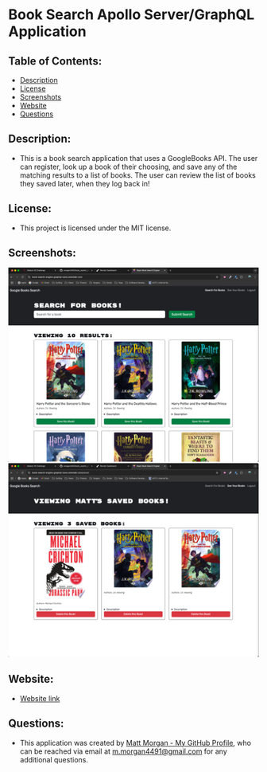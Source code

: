# Book Search Apollo Server/GraphQL Application

## Table of Contents:
- [Description](#description)
- [License](#license)
- [Screenshots](#screenshots)
- [Website](#website)
- [Questions](#questions)


## Description:
- This is a book search application that uses a GoogleBooks API. The user can register, look up a book of their choosing, and save any of the matching results to a list of books. The user can review the list of books they saved later, when they log back in!

  
## License:
- This project is licensed under the MIT license.


## Screenshots:
![Screenshots of search page](/assets/images/SearchBooks.png)
![Screenshots of search page](/assets/images/SavedBooks.png)


## Website:
- [Website link](https://book-search-engine-graphql-owre.onrender.com)


## Questions:
- This application was created by [Matt Morgan - My GitHub Profile](https://github.com/morgan4491), who can be reached via email at m.morgan4491@gmail.com for any additional questions.

